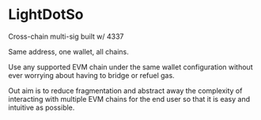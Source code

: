 # LightDotSo

Cross-chain multi-sig built w/ 4337

Same address, one wallet, all chains.

Use any supported EVM chain under the same wallet configuration without ever worrying about having to bridge or refuel gas.

Out aim is to reduce fragmentation and abstract away the complexity of interacting with multiple EVM chains for the end user so that it is easy and intuitive as possible.
